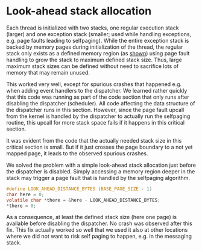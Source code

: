 # Look-ahead stack allocation
Each thread is initialized with two stacks, one regular execution stack (larger) and one exception stack (smaller; used while handling exceptions, e.g. page faults leading to selfpaging). While the entire exception stack is backed by memory pages during initialization of the thread, the regular stack only exists as a defined memory region (as [shown][selfpaging]) using page fault handling to grow the stack to maximum defined stack size. Thus, large maximum stack sizes can be defined without need to sacrifice lots of memory that may remain unused.

This worked very well, except for spurious crashes that happened e.g. when adding event handlers to the dispatcher. We learned rather quickly that this code was running as part of the code section that only runs after disabling the dispatcher (scheduler). All code affecting the data structure of the dispatcher runs in this section. However, since the page fault upcall from the kernel is handled by the dispatcher to actually run the selfpaging routine, this upcall for more stack space fails if it happens in this critical section.

It was evident from the code that the actually needed stack size in this critical section is small. But if it just crosses the page boundary to a not yet mapped page, it leads to the observed spurious crashes.

We solved the problem with a simple look-ahead stack allocation just before the dispatcher is disabled. Simply accessing a memory region deeper in the stack may trigger a page fault that is handled by the selfpaging algorithm.

````C
#define LOOK_AHEAD_DISTANCE_BYTES (BASE_PAGE_SIZE - 1)
char here = 0;
volatile char *there = &here - LOOK_AHEAD_DISTANCE_BYTES;
*there = 0;
````

As a consequence, at least the defined stack size (here one page) is available before disabling the dispatcher. No crash was observed after this fix. This fix actually worked so well that we used it also at other locations where we did not want to risk self paging to happen, e.g. in the messaging stack.

[selfpaging]:../core/selfpaging.md
